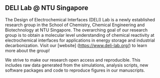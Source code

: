 ## DELI Lab @ NTU Singapore
The Design of Electrochemical Interfaces (DELI) Lab is a newly established research group in the School of Chemistry, Chemical Engineering and Biotechnology at NTU Singapore. The overarching goal of our research group is to obtain a molecular level understanding of chemical reactivity at electrochemical interfaces for applications in energy storage and industrial decarbonization. Visit our [website] (https://www.deli-lab.org/) to learn more about the group!

We strive to make our research open access and reproducible. This includes raw data generated from the simulations, analysis scripts, new software packages and code to reproduce figures in our manuscripts.

<!--

**Here are some ideas to get you started:**

🙋‍♀️ A short introduction - what is your organization all about?
🌈 Contribution guidelines - how can the community get involved?
👩‍💻 Useful resources - where can the community find your docs? Is there anything else the community should know?
🍿 Fun facts - what does your team eat for breakfast?
🧙 Remember, you can do mighty things with the power of [Markdown](https://docs.github.com/github/writing-on-github/getting-started-with-writing-and-formatting-on-github/basic-writing-and-formatting-syntax)
-->
